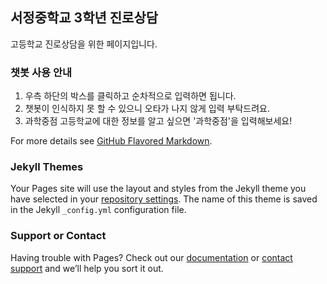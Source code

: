## 서정중학교 3학년 진로상담
고등학교 진로상담을 위한 페이지입니다.

### 챗봇 사용 안내
1. 우측 하단의 박스를 클릭하고 순차적으로 입력하면 됩니다.
2. 챗봇이 인식하지 못 할 수 있으니 오타가 나지 않게 입력 부탁드려요.
3. 과학중점 고등학교에 대한 정보를 알고 싶으면 '과학중점'을 입력해보세요!

For more details see [GitHub Flavored Markdown](https://guides.github.com/features/mastering-markdown/).

### Jekyll Themes

Your Pages site will use the layout and styles from the Jekyll theme you have selected in your [repository settings](https://github.com/jaeyon-lee/consulting/settings/pages). The name of this theme is saved in the Jekyll `_config.yml` configuration file.

### Support or Contact

Having trouble with Pages? Check out our [documentation](https://docs.github.com/categories/github-pages-basics/) or [contact support](https://support.github.com/contact) and we’ll help you sort it out.

